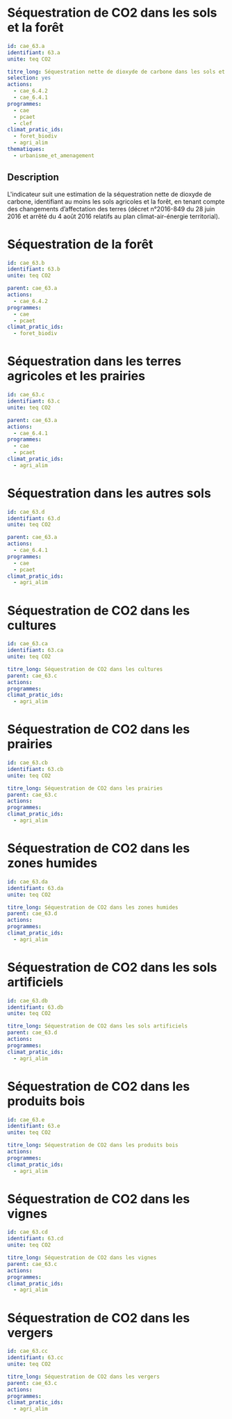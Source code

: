 # Séquestration de CO2 dans les sols et la forêt
```yaml
id: cae_63.a
identifiant: 63.a
unite: teq CO2

titre_long: Séquestration nette de dioxyde de carbone dans les sols et la forêt 
selection: yes
actions:
  - cae_6.4.2
  - cae_6.4.1
programmes:
  - cae
  - pcaet
  - clef
climat_pratic_ids:
  - foret_biodiv
  - agri_alim
thematiques:
  - urbanisme_et_amenagement
```
## Description
L'indicateur suit une estimation de la séquestration nette de dioxyde de carbone, identifiant au moins les sols agricoles et la forêt, en tenant compte des changements d’affectation des terres (décret n°2016-849 du 28 juin 2016 et arrêté du 4 août 2016 relatifs au plan climat-air-énergie territorial).


# Séquestration de la forêt
```yaml
id: cae_63.b
identifiant: 63.b
unite: teq CO2

parent: cae_63.a 
actions:
  - cae_6.4.2
programmes:
  - cae
  - pcaet
climat_pratic_ids:
  - foret_biodiv
```


# Séquestration dans les terres agricoles et les prairies
```yaml
id: cae_63.c
identifiant: 63.c
unite: teq CO2

parent: cae_63.a 
actions:
  - cae_6.4.1
programmes:
  - cae
  - pcaet
climat_pratic_ids:
  - agri_alim
```


# Séquestration dans les autres sols 
```yaml
id: cae_63.d
identifiant: 63.d
unite: teq CO2

parent: cae_63.a 
actions:
  - cae_6.4.1
programmes:
  - cae
  - pcaet
climat_pratic_ids:
  - agri_alim
```


# Séquestration de CO2 dans les cultures
```yaml
id: cae_63.ca
identifiant: 63.ca
unite: teq CO2

titre_long: Séquestration de CO2 dans les cultures
parent: cae_63.c
actions:
programmes:
climat_pratic_ids:
  - agri_alim
```


# Séquestration de CO2 dans les prairies
```yaml
id: cae_63.cb
identifiant: 63.cb
unite: teq CO2

titre_long: Séquestration de CO2 dans les prairies
parent: cae_63.c
actions:
programmes:
climat_pratic_ids:
  - agri_alim
```


# Séquestration de CO2 dans les zones humides
```yaml
id: cae_63.da
identifiant: 63.da
unite: teq CO2

titre_long: Séquestration de CO2 dans les zones humides
parent: cae_63.d
actions:
programmes:
climat_pratic_ids:
  - agri_alim
```


# Séquestration de CO2 dans les sols artificiels
```yaml
id: cae_63.db
identifiant: 63.db
unite: teq CO2

titre_long: Séquestration de CO2 dans les sols artificiels
parent: cae_63.d
actions:
programmes:
climat_pratic_ids:
  - agri_alim
```


# Séquestration de CO2 dans les produits bois
```yaml
id: cae_63.e
identifiant: 63.e
unite: teq CO2

titre_long: Séquestration de CO2 dans les produits bois
actions:
programmes:
climat_pratic_ids:
  - agri_alim
```


# Séquestration de CO2 dans les vignes
```yaml
id: cae_63.cd
identifiant: 63.cd
unite: teq CO2

titre_long: Séquestration de CO2 dans les vignes
parent: cae_63.c
actions:
programmes:
climat_pratic_ids:
  - agri_alim
```


# Séquestration de CO2 dans les vergers
```yaml
id: cae_63.cc
identifiant: 63.cc
unite: teq CO2

titre_long: Séquestration de CO2 dans les vergers
parent: cae_63.c
actions:
programmes:
climat_pratic_ids:
  - agri_alim
```
